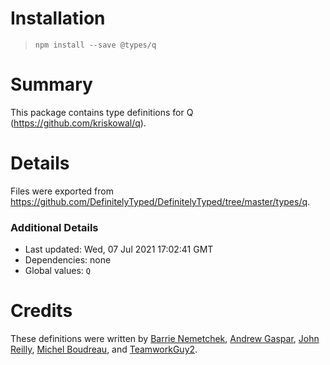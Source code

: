 # Installation

> `npm install --save @types/q`

# Summary

This package contains type definitions for Q (https://github.com/kriskowal/q).

# Details

Files were exported from https://github.com/DefinitelyTyped/DefinitelyTyped/tree/master/types/q.

### Additional Details

* Last updated: Wed, 07 Jul 2021 17:02:41 GMT
* Dependencies: none
* Global values: `Q`

# Credits

These definitions were written
by [Barrie Nemetchek](https://github.com/bnemetchek), [Andrew Gaspar](https://github.com/AndrewGaspar), [John Reilly](https://github.com/johnnyreilly), [Michel Boudreau](https://github.com/mboudreau),
and [TeamworkGuy2](https://github.com/TeamworkGuy2).

